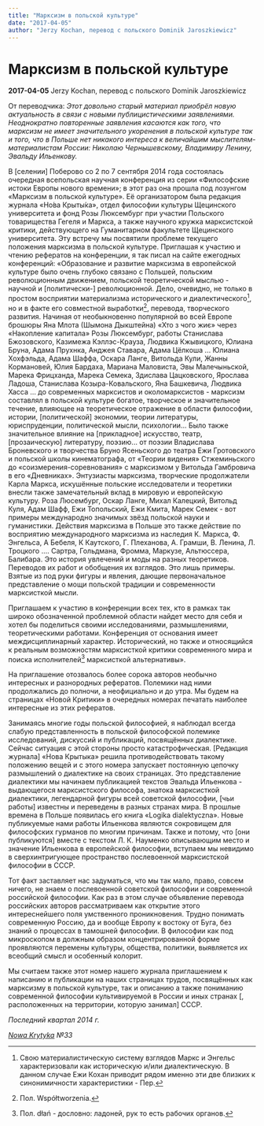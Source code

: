 ```yaml
---
title: "Марксизм в польской культуре"
date: "2017-04-05"
author: "Jerzy Kochan, перевод с польского Dominik Jaroszkiewicz"
---
```


# Марксизм в польской культуре

**2017-04-05** Jerzy Kochan, перевод с польского Dominik Jaroszkiewicz

От переводчика: *Этот довольно старый материал приобрёл новую актуальность в связи с новыми публицистическими заявлениями. Неоднократно повторенные заявления касаются как того, что марксизм не имеет значительного укоренения в польской культуре так и того, что в Польше нет никакого интереса к величайшим мыслителям-материалистам России: Николаю Чернышевскому, Владимиру Ленину, Эвальду Ильенкову.*

В [селении] Поберово со 2 по 7 сентября 2014 года состоялась очередная всепольская научная конференция из серии «Философские истоки Европы нового времени»; в этот раз она прошла под лозунгом «Марксизм в польской культуре». Её организатором была редакция журнала «Но́ва Крыты́ка», отдел философии культуры Щецинского университета и фонд Розы Люксембург при участии Польского товарищества Гегеля и Маркса, а также научного кружка марксистской критики, действующего на Гуманитарном факультете Щецинского университета. Эту встречу мы посвятили проблеме текущего положения марксизма в польской культуре. Приглашая к участию и чтению рефератов на конференции, я так писал на сайте ежегодных конференций: «Образование и развитие марксизма в европейской культуре было очень глубоко связано с Польшей, польским революционным движением, польской теоретической мыслью - научной и [политически-] революционной. Дело, очевидно, не только в простом восприятии материализма исторического и диалектического[^1], но и в факте его совместной выработки[^2], перевода, творческого развития. Начиная от необыкновенно популярной во всей Европе брошюры Яна Млота (Шымона Дыкштейна) «Хто з чого жиє» через «Накопление капитала» Розы Люксембург, работы Станислава Бжозовского, Казимежа Кэллэс-Крауза, Людвика Кжывицкого, Юлиана Бруна, Адама Прухнка, Анджея Ставара, Адама Цёлкоша ... Юлиана Хохфэльда, Адама Шаффа, Оскара Ланге, Витольда Кули, Жанны Кормановей, Юлия Бардаха, Мариана Маловиста, Эвы Малечыньской, Марека Фрицханда, Марека Семека, Здислава Цацковского, Ярослава Ладоша, Станислава Козыра-Ковальского, Яна Башкевича, Людвика Хасса ... до современных марксистов и околомарксистов - марксизм составлял в польской культуре богатое, творческое и значительное течение, влияющее на теоретическое отражение в области философии, истории, [политической] экономии, теории литературы, юриспруденции, политической мысли, психологии... Было также значительное влияние на [прикладное] искусство, театр, [прозаическую] литературу, поэзию... от поэзии Владислава Броневского и творчества Бруно Ясеньского до театра Ежи Гротовского и польской школы кинематографа, от «Теории видения» Стжеминьского до «соизмерения-соревнования» с марксизмом у Витольда Гамбровича в его «Дневниках». Энтузиасты марксизма, творческие продолжатели Карла Маркса, искушённые польские исследователи и теоретики внесли также замечательный вклад в мировую и европейскую культуру. Роза Люсембург, Оскар Ланге, Михал Калецкий, Витольд Куля, Адам Шафф, Ежи Топольский, Ежи Кмита, Марек Семек - вот примеры международно значимых звёзд польской науки и гуманистики. Действия марксизма в Польше это также действие по восприятию международного марксизма из наследия К. Маркса, Ф. Энгельса, А Бебеля, К Каутского, Г. Плеханова, А. Грамши, В. Ленина, Л. Троцкого .... Сартра, Гольдмана, Фромма, Маркузе, Альтюссера, Балибара. Это история увлечений и моды на разных теоретиков. Переводов их работ и обобщения их взглядов. Это лишь примеры. Взятые из под руки фигуры и явления, дающие первоначальное представление о мощи польской традиции и современности марксисткой мысли.

Приглашаем к участию в конференции всех тех, кто в рамках так широко обозначенной проблемной области найдет место для себя и хотел бы поделиться своими исследованиями, размышлениями, теоретическими работами. Конференция от основания имеет междисциплинарный характер. Исторический, но также и относящийся к реальным возможностям марксисткой критики современного мира и поиска исполнителей[^3] марксисткой альтернативы».

На приглашение отозвалось более сорока авторов необычно интересных и разнородных рефератов. Полемики над ними продолжались до полночи, а неофициально и до утра. Мы будем на страницах «Новой Критики» в очередных номерах печатать наиболее интересные из этих рефератов.

Занимаясь многие годы польской философией, я наблюдал всегда слабую представленность в польской философской полемике исследований, дискуссий и публикаций, посвящённых диалектике. Сейчас ситуация с этой стороны просто катастрофическая. [Редакция журнала] «Нова Крытыка» решила противодействовать такому положению вещей и с этого номера запускает постоянную цепочку размышлений о диалектике на своих страницах. Это представление диалектики мы начинаем публикацией текстов Эвальда Ильенкова - выдающегося марксистского философа, знатока марксисткой диалектики, легендарной фигуры всей советской философии, [чьи работы] известны и переведены в разных странах мира. В прошлые времена в Польше появилась его книга «Logika dialektyczna». Новые публикуемые нами работы Ильенкова являются сокровищем для философских гурманов по многим причинам. Также и потому, что [они публикуются] вместе с текстом Л. К. Науменко описывающим место и значение Ильенкова в европейской философии, вступаем мы невидимо в сверхинтригующее пространство послевоенной марксистской философии в СССР.

Тот факт заставляет нас задуматься, что мы так мало, право, совсем ничего, не знаем о послевоенной советской философии и современной российской философии. Как раз в этом случае объявление перевода российских авторов рассматриваем как открытие этого интереснейшего поля умственного проникновения. Трудно понимать современную Россию, да и вообще Европу к востоку от Буга, без знаний о процессах в тамошней философии. В философии как под микроскопом в должным образом концентрированной форме проявляются перемены культуры, общества, политики, выявляется их всеобщий смысл и особенный колорит.

Мы считаем также этот номер нашего журнала приглашением к написанию и публикации на наших страницах трудов, посвящённых как марксизму в польской культуре, так и описанию а также пониманию современной философии культивируемой в России и иных странах [, расположенных на территории, которую занимал] СССР.

*Последний квартал 2014 г.*

*[Nowa Krytyka](http://nowakrytyka.pl/) №33*

[^1]: Свою материалистическую систему взглядов Маркс и Энгельс характеризовали как историческую и/или диалектическую. В данном случае Ежи Кохан приводит рядом именно эти две близких к синонимичности характеристики - Пер.

[^2]: Пол. Współtworzenia.

[^3]: Пол. dłań - дословно: ладоней, рук то есть рабочих органов.
